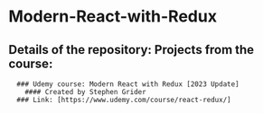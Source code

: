 # Modern-React-with-Redux
  ## Details of the repository: Projects from the course:
      ### Udemy course: Modern React with Redux [2023 Update]
        #### Created by Stephen Grider
      ### Link: [https://www.udemy.com/course/react-redux/]
